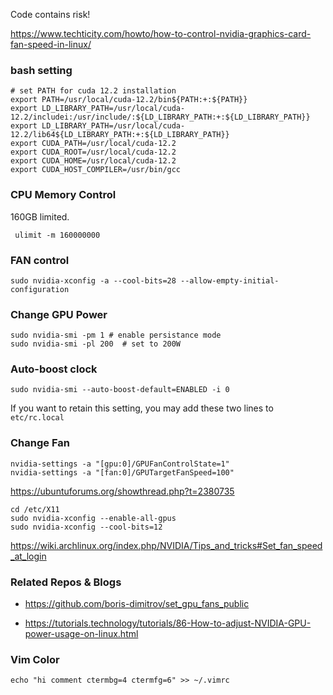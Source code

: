 Code contains risk!

https://www.techticity.com/howto/how-to-control-nvidia-graphics-card-fan-speed-in-linux/ 

### bash setting
```
# set PATH for cuda 12.2 installation
export PATH=/usr/local/cuda-12.2/bin${PATH:+:${PATH}}
export LD_LIBRARY_PATH=/usr/local/cuda-12.2/includei:/usr/include/:${LD_LIBRARY_PATH:+:${LD_LIBRARY_PATH}}
export LD_LIBRARY_PATH=/usr/local/cuda-12.2/lib64${LD_LIBRARY_PATH:+:${LD_LIBRARY_PATH}}
export CUDA_PATH=/usr/local/cuda-12.2
export CUDA_ROOT=/usr/local/cuda-12.2
export CUDA_HOME=/usr/local/cuda-12.2
export CUDA_HOST_COMPILER=/usr/bin/gcc
```

### CPU Memory Control
160GB limited.
```
 ulimit -m 160000000
```

### FAN control 
```
sudo nvidia-xconfig -a --cool-bits=28 --allow-empty-initial-configuration
```

### Change GPU Power
```
sudo nvidia-smi -pm 1 # enable persistance mode
sudo nvidia-smi -pl 200  # set to 200W
```

### Auto-boost clock 
```
sudo nvidia-smi --auto-boost-default=ENABLED -i 0
```

If you want to retain this setting, you may add these two lines to `etc/rc.local`
### Change Fan


```
nvidia-settings -a "[gpu:0]/GPUFanControlState=1"
nvidia-settings -a "[fan:0]/GPUTargetFanSpeed=100"
```

https://ubuntuforums.org/showthread.php?t=2380735
```
cd /etc/X11
sudo nvidia-xconfig --enable-all-gpus
sudo nvidia-xconfig --cool-bits=12
```
https://wiki.archlinux.org/index.php/NVIDIA/Tips_and_tricks#Set_fan_speed_at_login


### Related Repos & Blogs

- https://github.com/boris-dimitrov/set_gpu_fans_public

- https://tutorials.technology/tutorials/86-How-to-adjust-NVIDIA-GPU-power-usage-on-linux.html


### Vim Color 
```
echo "hi comment ctermbg=4 ctermfg=6" >> ~/.vimrc
```
